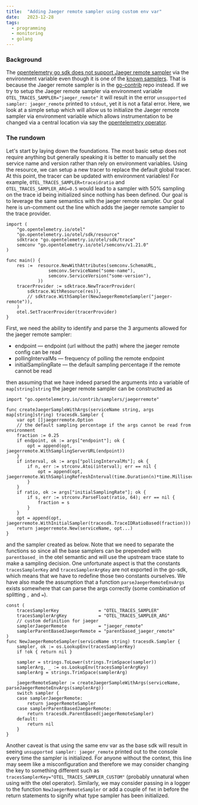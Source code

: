 ```yaml
---
title:  "Adding Jaeger remote sampler using custom env var"
date:   2023-12-28
tags:
  - programming
  - monitoring
  - golang
---
```


### Background

The [opentelemetry go sdk does not support Jaeger remote sampler](https://github.com/open-telemetry/opentelemetry-go/blob/e3bf787c217c0dcc6c4fb0111318ca8f1790a157/sdk/trace/sampler_env.go#L29-L34)
via the environment variable even though it is one of the
[known samplers](https://github.com/open-telemetry/opentelemetry-specification/blob/24740fdd83ad4256d6cdb585c2d04b601d82322f/specification/configuration/sdk-environment-variables.md?plain=1#L111-L119).
That is because the Jaeger remote sampler is in the
[go-contrib](https://github.com/open-telemetry/opentelemetry-go-contrib/blob/a001fcc76ce2798dbbf8290ab557840ba2b65f7d/samplers/jaegerremote/sampler_remote.go)
repo instead. If we try to setup the Jaeger remote sampler via environment variable
`OTEL_TRACES_SAMPLER="jaeger_remote"` it will result in the error `unsupported sampler: jaeger_remote` printed
to `stdout`, yet it is not a fatal error. Here, we look at a simple setup which will allow us to initialize
the Jaeger remote sampler via environment variable which allows instrumentation to be changed via a central
location via say the [opentelemetry operator](https://github.com/open-telemetry/opentelemetry-operator).

### The rundown

Let's start by laying down the foundations.  The most basic setup does not require anything but
generally speaking it is better to manually set the service name and version rather than rely
on environment variables. Using the resource, we can setup a new tracer to replace the default
global tracer. At this point, the tracer can be updated with environment variables! For example,
`OTEL_TRACES_SAMPLER=traceidratio` and `OTEL_TRACES_SAMPLER_ARG=0.5` would lead to a sampler with
50% sampling on the trace id being initialized since nothing has been defined. Our goal is to
leverage the same semantics with the jaeger remote sampler. Our goal here is un-comment out the line
which adds the jaeger remote sampler to the trace provider.

```golang
import (
    "go.opentelemetry.io/otel"
    "go.opentelemetry.io/otel/sdk/resource"
	sdktrace "go.opentelemetry.io/otel/sdk/trace"
    semconv "go.opentelemetry.io/otel/semconv/v1.21.0"
)

func main() {
	res :=  resource.NewWithAttributes(semconv.SchemaURL,
                semconv.ServiceName("some-name"),
                semconv.ServiceVersion("some-version"),
            ))
    tracerProvider := sdktrace.NewTracerProvider(
    	sdktrace.WithResource(res)),
        // sdktrace.WithSampler(NewJaegerRemoteSampler("jaeger-remote")),
    )
    otel.SetTracerProvider(tracerProvider)
}
```

First, we need the ability to identify and parse the 3 arguments allowed for the jaeger remote sampler:
* endpoint &mdash; endpoint (url without the path) where the jaeger remote config can be read
* pollingIntervalMs &mdash; frequency of polling the remote endpoint
* initialSamplingRate &mdash; the default sampling percentage if the remote cannot be read

then assuming that we have indeed parsed the arguments into a variable of `map[string]string`
the jaeger remote sampler can be constructed as

```golang
import "go.opentelemetry.io/contrib/samplers/jaegerremote"

func createJaegerSampleWithArgs(serviceName string, args map[string]string) tracesdk.Sampler {
	var opt []jaegerremote.Option
	// the default sampling percentage if the args cannot be read from environment
	fraction := 0.25
	if endpoint, ok := args["endpoint"]; ok {
		opt = append(opt, jaegerremote.WithSamplingServerURL(endpoint))
	}
	if interval, ok := args["pollingIntervalMs"]; ok {
		if n, err := strconv.Atoi(interval); err == nil {
			opt = append(opt, jaegerremote.WithSamplingRefreshInterval(time.Duration(n)*time.Millisecond))
		}
	}
	if ratio, ok := args["initialSamplingRate"]; ok {
		if s, err := strconv.ParseFloat(ratio, 64); err == nil {
			fraction = s
		}
	}
	opt = append(opt, jaegerremote.WithInitialSampler(tracesdk.TraceIDRatioBased(fraction)))
	return jaegerremote.New(serviceName, opt...)
}
```

and the sampler created as below.  Note that we need to separate the functions so since all the base
samplers can be prepended with `parentbased_` in the otel semantic and will use the upstream trace
state to make a sampling decision. One unfortunate aspect is that the constants `tracesSamplerKey`
and `tracesSamplerArgKey` are not exported in the go-sdk, which means that we have to redefine
those two constants ourselves. We have also made the assumption that a function `parseJaegerRemoteEnvArgs`
exists somewhere that can parse the args correctly (some combination of splitting `,` and `=`).

```golang
const (
    tracesSamplerKey               = "OTEL_TRACES_SAMPLER"
    tracesSamplerArgKey            = "OTEL_TRACES_SAMPLER_ARG"
	// custom definition for jaeger
    samplerJaegerRemote            = "jaeger_remote"
    samplerParentBasedJaegerRemote = "parentbased_jaeger_remote"
)
func NewJaegerRemoteSampler(serviceName string) tracesdk.Sampler {
	sampler, ok := os.LookupEnv(tracesSamplerKey)
	if !ok { return nil }

	sampler = strings.ToLower(strings.TrimSpace(sampler))
	samplerArg, _ := os.LookupEnv(tracesSamplerArgKey)
	samplerArg = strings.TrimSpace(samplerArg)

	jaegerRemoteSampler := createJaegerSampleWithArgs(serviceName, parseJaegerRemoteEnvArgs(samplerArg))
	switch sampler {
	case samplerJaegerRemote:
		return jaegerRemoteSampler
	case samplerParentBasedJaegerRemote:
		return tracesdk.ParentBased(jaegerRemoteSampler)
	default:
		return nil
	}
}
```

Another caveat is that using the same env var as the base sdk will result in seeing
`unsupported sampler: jaeger_remote` printed out to the console every time the sampler is initialized.
For anyone without the context, this line may seem like a misconfiguration and therefore we may consider
changing the key to something different such as `tracesSamplerKey="OTEL_TRACES_SAMPLER_CUSTOM"`
(probably unnatural when using with the otel operator). Similarly,
we may consider passing in a logger to the function `NewJaegerRemoteSampler` or add a couple of `fmt` in
before the return statements to signify what type sampler has been initialized.
